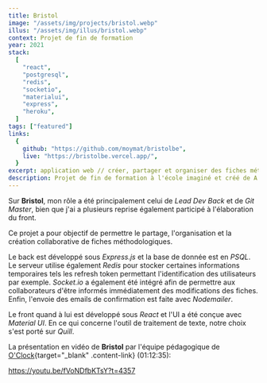 ```yaml
---
title: Bristol
image: "/assets/img/projects/bristol.webp"
illus: "/assets/img/illus/bristol.webp"
context: Projet de fin de formation
year: 2021
stack:
  [
    "react",
    "postgresql",
    "redis",
    "socketio",
    "materialui",
    "express",
    "heroku",
  ]
tags: ["featured"]
links:
  {
    github: "https://github.com/moymat/bristolbe",
    live: "https://bristolbe.vercel.app/",
  }
excerpt: application web // créer, partager et organiser des fiches méthodologiques collaboratives
description: Projet de fin de formation à l'école imaginé et créé de A à Z sur une période d'un mois en collaboration avec deux autres développeurs.
---
```


Sur **Bristol**, mon rôle a été principalement celui de _Lead Dev Back_ et de _Git Master_, bien que j'ai a plusieurs reprise également participé à l'élaboration du front.

Ce projet a pour objectif de permettre le partage, l'organisation et la création collaborative de fiches méthodologiques.

Le back est développé sous _Express.js_ et la base de donnée est en _PSQL_. Le serveur utilise également _Redis_ pour stocker certaines informations temporaires tels les refresh token permettant l'identification des utilisateurs par exemple. _Socket.io_ a également été intégré afin de permettre aux collaborateurs d'être informés immédiatement des modifications des fiches. Enfin, l'envoie des emails de confirmation est faite avec _Nodemailer_.

Le front quand à lui est développé sous _React_ et l'UI a été conçue avec _Material UI_. En ce qui concerne l'outil de traitement de texte, notre choix s'est porté sur _Quill_.

La présentation en vidéo de **Bristol** par l'équipe pédagogique de [O'Clock](https://oclock.io/){target="\_blank" .content-link} (01:12:35):

https://youtu.be/fVoNDfbKTsY?t=4357
